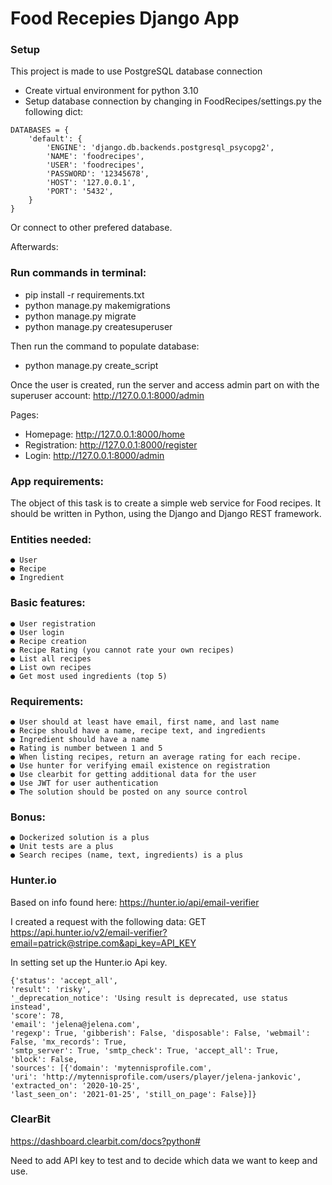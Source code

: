 # Food Recepies Django App
### Setup

This project is made to use PostgreSQL database connection
- Create virtual environment for python 3.10
- Setup database connection by changing in FoodRecipes/settings.py the following dict:
```
DATABASES = {
    'default': {
        'ENGINE': 'django.db.backends.postgresql_psycopg2',
        'NAME': 'foodrecipes',
        'USER': 'foodrecipes',
        'PASSWORD': '12345678',
        'HOST': '127.0.0.1',
        'PORT': '5432',
    }
}
```
Or connect to other prefered database.

Afterwards:
### Run commands in terminal:
- pip install -r requirements.txt
- python manage.py makemigrations
- python manage.py migrate
- python manage.py createsuperuser

Then run the command to populate database:
- python manage.py create_script

Once the user is created, run the server and access admin part on with the superuser account:
http://127.0.0.1:8000/admin

Pages:
- Homepage: http://127.0.0.1:8000/home
- Registration: http://127.0.0.1:8000/register
- Login: http://127.0.0.1:8000/admin

### App requirements:
The object of this task is to create a simple web service for Food recipes. It should be written
in Python, using the Django and Django REST framework.

### Entities needed: 
```
● User 
● Recipe 
● Ingredient 
```
### Basic features:
```
● User registration 
● User login 
● Recipe creation 
● Recipe Rating (you cannot rate your own recipes) 
● List all recipes 
● List own recipes 
● Get most used ingredients (top 5)
``` 
### Requirements:
```
● User should at least have email, first name, and last name 
● Recipe should have a name, recipe text, and ingredients 
● Ingredient should have a name 
● Rating is number between 1 and 5 
● When listing recipes, return an average rating for each recipe. 
● Use hunter for verifying email existence on registration 
● Use clearbit for getting additional data for the user 
● Use JWT for user authentication 
● The solution should be posted on any source control 
```
### Bonus:
```
● Dockerized solution is a plus 
● Unit tests are a plus 
● Search recipes (name, text, ingredients) is a plus 
```

### Hunter.io
Based on info found here:
https://hunter.io/api/email-verifier

I created a request with the following data:
GET https://api.hunter.io/v2/email-verifier?email=patrick@stripe.com&api_key=API_KEY

In setting set up the Hunter.io Api key.

 ```
{'status': 'accept_all', 
'result': 'risky', 
'_deprecation_notice': 'Using result is deprecated, use status instead', 
'score': 78, 
'email': 'jelena@jelena.com', 
'regexp': True, 'gibberish': False, 'disposable': False, 'webmail': False, 'mx_records': True, 
'smtp_server': True, 'smtp_check': True, 'accept_all': True, 
'block': False, 
'sources': [{'domain': 'mytennisprofile.com', 
'uri': 'http://mytennisprofile.com/users/player/jelena-jankovic', 'extracted_on': '2020-10-25', 
'last_seen_on': '2021-01-25', 'still_on_page': False}]}
```

### ClearBit
https://dashboard.clearbit.com/docs?python#

Need to add API key to test and to decide which data we want to keep and use. 

